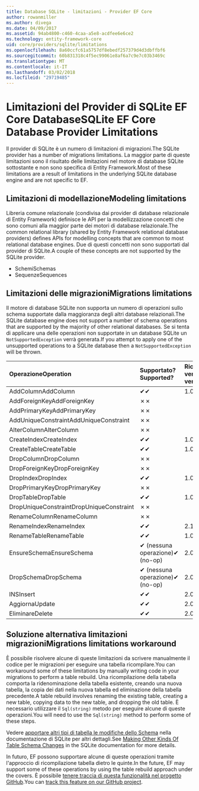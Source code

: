 ```yaml
---
title: Database SQLite - limitazioni - Provider EF Core
author: rowanmiller
ms.author: divega
ms.date: 04/09/2017
ms.assetid: 94ab4800-c460-4caa-a5e8-acdfee6e6ce2
ms.technology: entity-framework-core
uid: core/providers/sqlite/limitations
ms.openlocfilehash: 8a60ccfc61a5757df8ebedf257379d4d3dbffbf6
ms.sourcegitcommit: 60b831318c4f5ec99061e8af6a7c9e7c03b3469c
ms.translationtype: MT
ms.contentlocale: it-IT
ms.lasthandoff: 03/02/2018
ms.locfileid: "29719485"
---
```

# <a name="sqlite-ef-core-database-provider-limitations"></a><span data-ttu-id="fbcc2-102">Limitazioni del Provider di SQLite EF Core Database</span><span class="sxs-lookup"><span data-stu-id="fbcc2-102">SQLite EF Core Database Provider Limitations</span></span>

<span data-ttu-id="fbcc2-103">Il provider di SQLite è un numero di limitazioni di migrazioni.</span><span class="sxs-lookup"><span data-stu-id="fbcc2-103">The SQLite provider has a number of migrations limitations.</span></span> <span data-ttu-id="fbcc2-104">La maggior parte di queste limitazioni sono il risultato delle limitazioni nel motore di database SQLite sottostante e non sono specifica di Entity Framework.</span><span class="sxs-lookup"><span data-stu-id="fbcc2-104">Most of these limitations are a result of limitations in the underlying SQLite database engine and are not specific to EF.</span></span>

## <a name="modeling-limitations"></a><span data-ttu-id="fbcc2-105">Limitazioni di modellazione</span><span class="sxs-lookup"><span data-stu-id="fbcc2-105">Modeling limitations</span></span>

<span data-ttu-id="fbcc2-106">Libreria comune relazionale (condivisa dai provider di database relazionale di Entity Framework) definisce le API per la modellizzazione concetti che sono comuni alla maggior parte dei motori di database relazionale.</span><span class="sxs-lookup"><span data-stu-id="fbcc2-106">The common relational library (shared by Entity Framework relational database providers) defines APIs for modelling concepts that are common to most relational database engines.</span></span> <span data-ttu-id="fbcc2-107">Due di questi concetti non sono supportati dal provider di SQLite.</span><span class="sxs-lookup"><span data-stu-id="fbcc2-107">A couple of these concepts are not supported by the SQLite provider.</span></span>

* <span data-ttu-id="fbcc2-108">Schemi</span><span class="sxs-lookup"><span data-stu-id="fbcc2-108">Schemas</span></span>
* <span data-ttu-id="fbcc2-109">Sequenze</span><span class="sxs-lookup"><span data-stu-id="fbcc2-109">Sequences</span></span>

## <a name="migrations-limitations"></a><span data-ttu-id="fbcc2-110">Limitazioni delle migrazioni</span><span class="sxs-lookup"><span data-stu-id="fbcc2-110">Migrations limitations</span></span>

<span data-ttu-id="fbcc2-111">Il motore di database SQLite non supporta un numero di operazioni sullo schema supportate dalla maggioranza degli altri database relazionali.</span><span class="sxs-lookup"><span data-stu-id="fbcc2-111">The SQLite database engine does not support a number of schema operations that are supported by the majority of other relational databases.</span></span> <span data-ttu-id="fbcc2-112">Se si tenta di applicare una delle operazioni non supportate in un database SQLite un `NotSupportedException` verrà generata.</span><span class="sxs-lookup"><span data-stu-id="fbcc2-112">If you attempt to apply one of the unsupported operations to a SQLite database then a `NotSupportedException` will be thrown.</span></span>

| <span data-ttu-id="fbcc2-113">Operazione</span><span class="sxs-lookup"><span data-stu-id="fbcc2-113">Operation</span></span>            | <span data-ttu-id="fbcc2-114">Supportato?</span><span class="sxs-lookup"><span data-stu-id="fbcc2-114">Supported?</span></span> | <span data-ttu-id="fbcc2-115">Richiede la versione</span><span class="sxs-lookup"><span data-stu-id="fbcc2-115">Requires version</span></span> |
|:---------------------|:-----------|:-----------------|
| <span data-ttu-id="fbcc2-116">AddColumn</span><span class="sxs-lookup"><span data-stu-id="fbcc2-116">AddColumn</span></span>            | <span data-ttu-id="fbcc2-117">✔</span><span class="sxs-lookup"><span data-stu-id="fbcc2-117">✔</span></span>          | <span data-ttu-id="fbcc2-118">1.0</span><span class="sxs-lookup"><span data-stu-id="fbcc2-118">1.0</span></span>              |
| <span data-ttu-id="fbcc2-119">AddForeignKey</span><span class="sxs-lookup"><span data-stu-id="fbcc2-119">AddForeignKey</span></span>        | <span data-ttu-id="fbcc2-120">✗</span><span class="sxs-lookup"><span data-stu-id="fbcc2-120">✗</span></span>          |                  |
| <span data-ttu-id="fbcc2-121">AddPrimaryKey</span><span class="sxs-lookup"><span data-stu-id="fbcc2-121">AddPrimaryKey</span></span>        | <span data-ttu-id="fbcc2-122">✗</span><span class="sxs-lookup"><span data-stu-id="fbcc2-122">✗</span></span>          |                  |
| <span data-ttu-id="fbcc2-123">AddUniqueConstraint</span><span class="sxs-lookup"><span data-stu-id="fbcc2-123">AddUniqueConstraint</span></span>  | <span data-ttu-id="fbcc2-124">✗</span><span class="sxs-lookup"><span data-stu-id="fbcc2-124">✗</span></span>          |                  |
| <span data-ttu-id="fbcc2-125">AlterColumn</span><span class="sxs-lookup"><span data-stu-id="fbcc2-125">AlterColumn</span></span>          | <span data-ttu-id="fbcc2-126">✗</span><span class="sxs-lookup"><span data-stu-id="fbcc2-126">✗</span></span>          |                  |
| <span data-ttu-id="fbcc2-127">CreateIndex</span><span class="sxs-lookup"><span data-stu-id="fbcc2-127">CreateIndex</span></span>          | <span data-ttu-id="fbcc2-128">✔</span><span class="sxs-lookup"><span data-stu-id="fbcc2-128">✔</span></span>          | <span data-ttu-id="fbcc2-129">1.0</span><span class="sxs-lookup"><span data-stu-id="fbcc2-129">1.0</span></span>              |
| <span data-ttu-id="fbcc2-130">CreateTable</span><span class="sxs-lookup"><span data-stu-id="fbcc2-130">CreateTable</span></span>          | <span data-ttu-id="fbcc2-131">✔</span><span class="sxs-lookup"><span data-stu-id="fbcc2-131">✔</span></span>          | <span data-ttu-id="fbcc2-132">1.0</span><span class="sxs-lookup"><span data-stu-id="fbcc2-132">1.0</span></span>              |
| <span data-ttu-id="fbcc2-133">DropColumn</span><span class="sxs-lookup"><span data-stu-id="fbcc2-133">DropColumn</span></span>           | <span data-ttu-id="fbcc2-134">✗</span><span class="sxs-lookup"><span data-stu-id="fbcc2-134">✗</span></span>          |                  |
| <span data-ttu-id="fbcc2-135">DropForeignKey</span><span class="sxs-lookup"><span data-stu-id="fbcc2-135">DropForeignKey</span></span>       | <span data-ttu-id="fbcc2-136">✗</span><span class="sxs-lookup"><span data-stu-id="fbcc2-136">✗</span></span>          |                  |
| <span data-ttu-id="fbcc2-137">DropIndex</span><span class="sxs-lookup"><span data-stu-id="fbcc2-137">DropIndex</span></span>            | <span data-ttu-id="fbcc2-138">✔</span><span class="sxs-lookup"><span data-stu-id="fbcc2-138">✔</span></span>          | <span data-ttu-id="fbcc2-139">1.0</span><span class="sxs-lookup"><span data-stu-id="fbcc2-139">1.0</span></span>              |
| <span data-ttu-id="fbcc2-140">DropPrimaryKey</span><span class="sxs-lookup"><span data-stu-id="fbcc2-140">DropPrimaryKey</span></span>       | <span data-ttu-id="fbcc2-141">✗</span><span class="sxs-lookup"><span data-stu-id="fbcc2-141">✗</span></span>          |                  |
| <span data-ttu-id="fbcc2-142">DropTable</span><span class="sxs-lookup"><span data-stu-id="fbcc2-142">DropTable</span></span>            | <span data-ttu-id="fbcc2-143">✔</span><span class="sxs-lookup"><span data-stu-id="fbcc2-143">✔</span></span>          | <span data-ttu-id="fbcc2-144">1.0</span><span class="sxs-lookup"><span data-stu-id="fbcc2-144">1.0</span></span>              |
| <span data-ttu-id="fbcc2-145">DropUniqueConstraint</span><span class="sxs-lookup"><span data-stu-id="fbcc2-145">DropUniqueConstraint</span></span> | <span data-ttu-id="fbcc2-146">✗</span><span class="sxs-lookup"><span data-stu-id="fbcc2-146">✗</span></span>          |                  |
| <span data-ttu-id="fbcc2-147">RenameColumn</span><span class="sxs-lookup"><span data-stu-id="fbcc2-147">RenameColumn</span></span>         | <span data-ttu-id="fbcc2-148">✗</span><span class="sxs-lookup"><span data-stu-id="fbcc2-148">✗</span></span>          |                  |
| <span data-ttu-id="fbcc2-149">RenameIndex</span><span class="sxs-lookup"><span data-stu-id="fbcc2-149">RenameIndex</span></span>          | <span data-ttu-id="fbcc2-150">✔</span><span class="sxs-lookup"><span data-stu-id="fbcc2-150">✔</span></span>          | <span data-ttu-id="fbcc2-151">2.1</span><span class="sxs-lookup"><span data-stu-id="fbcc2-151">2.1</span></span>              |
| <span data-ttu-id="fbcc2-152">RenameTable</span><span class="sxs-lookup"><span data-stu-id="fbcc2-152">RenameTable</span></span>          | <span data-ttu-id="fbcc2-153">✔</span><span class="sxs-lookup"><span data-stu-id="fbcc2-153">✔</span></span>          | <span data-ttu-id="fbcc2-154">1.0</span><span class="sxs-lookup"><span data-stu-id="fbcc2-154">1.0</span></span>              |
| <span data-ttu-id="fbcc2-155">EnsureSchema</span><span class="sxs-lookup"><span data-stu-id="fbcc2-155">EnsureSchema</span></span>         | <span data-ttu-id="fbcc2-156">✔ (nessuna operazione)</span><span class="sxs-lookup"><span data-stu-id="fbcc2-156">✔ (no-op)</span></span>  | <span data-ttu-id="fbcc2-157">2.0</span><span class="sxs-lookup"><span data-stu-id="fbcc2-157">2.0</span></span>              |
| <span data-ttu-id="fbcc2-158">DropSchema</span><span class="sxs-lookup"><span data-stu-id="fbcc2-158">DropSchema</span></span>           | <span data-ttu-id="fbcc2-159">✔ (nessuna operazione)</span><span class="sxs-lookup"><span data-stu-id="fbcc2-159">✔ (no-op)</span></span>  | <span data-ttu-id="fbcc2-160">2.0</span><span class="sxs-lookup"><span data-stu-id="fbcc2-160">2.0</span></span>              |
| <span data-ttu-id="fbcc2-161">INS</span><span class="sxs-lookup"><span data-stu-id="fbcc2-161">Insert</span></span>               | <span data-ttu-id="fbcc2-162">✔</span><span class="sxs-lookup"><span data-stu-id="fbcc2-162">✔</span></span>          | <span data-ttu-id="fbcc2-163">2.0</span><span class="sxs-lookup"><span data-stu-id="fbcc2-163">2.0</span></span>              |
| <span data-ttu-id="fbcc2-164">Aggiorna</span><span class="sxs-lookup"><span data-stu-id="fbcc2-164">Update</span></span>               | <span data-ttu-id="fbcc2-165">✔</span><span class="sxs-lookup"><span data-stu-id="fbcc2-165">✔</span></span>          | <span data-ttu-id="fbcc2-166">2.0</span><span class="sxs-lookup"><span data-stu-id="fbcc2-166">2.0</span></span>              |
| <span data-ttu-id="fbcc2-167">Eliminare</span><span class="sxs-lookup"><span data-stu-id="fbcc2-167">Delete</span></span>               | <span data-ttu-id="fbcc2-168">✔</span><span class="sxs-lookup"><span data-stu-id="fbcc2-168">✔</span></span>          | <span data-ttu-id="fbcc2-169">2.0</span><span class="sxs-lookup"><span data-stu-id="fbcc2-169">2.0</span></span>              |

## <a name="migrations-limitations-workaround"></a><span data-ttu-id="fbcc2-170">Soluzione alternativa limitazioni migrazioni</span><span class="sxs-lookup"><span data-stu-id="fbcc2-170">Migrations limitations workaround</span></span>

<span data-ttu-id="fbcc2-171">È possibile risolvere alcune di queste limitazioni da scrivere manualmente il codice per le migrazioni per eseguire una tabella ricompilare.</span><span class="sxs-lookup"><span data-stu-id="fbcc2-171">You can workaround some of these limitations by manually writing code in your migrations to perform a table rebuild.</span></span> <span data-ttu-id="fbcc2-172">Una ricompilazione della tabella comporta la ridenominazione della tabella esistente, creando una nuova tabella, la copia dei dati nella nuova tabella ed eliminazione della tabella precedente.</span><span class="sxs-lookup"><span data-stu-id="fbcc2-172">A table rebuild involves renaming the existing table, creating a new table, copying data to the new table, and dropping the old table.</span></span> <span data-ttu-id="fbcc2-173">È necessario utilizzare il `Sql(string)` metodo per eseguire alcune di queste operazioni.</span><span class="sxs-lookup"><span data-stu-id="fbcc2-173">You will need to use the `Sql(string)` method to perform some of these steps.</span></span>

<span data-ttu-id="fbcc2-174">Vedere [apportare altri tipi di tabella le modifiche dello Schema](http://sqlite.org/lang_altertable.html#otheralter) nella documentazione di SQLite per altri dettagli.</span><span class="sxs-lookup"><span data-stu-id="fbcc2-174">See [Making Other Kinds Of Table Schema Changes](http://sqlite.org/lang_altertable.html#otheralter) in the SQLite documentation for more details.</span></span>

<span data-ttu-id="fbcc2-175">In futuro, EF possono supportare alcune di queste operazioni tramite l'approccio di ricompilazione tabella dietro le quinte.</span><span class="sxs-lookup"><span data-stu-id="fbcc2-175">In the future, EF may support some of these operations by using the table rebuild approach under the covers.</span></span> <span data-ttu-id="fbcc2-176">È possibile [tenere traccia di questa funzionalità nel progetto GitHub](https://github.com/aspnet/EntityFrameworkCore/issues/329).</span><span class="sxs-lookup"><span data-stu-id="fbcc2-176">You can [track this feature on our GitHub project](https://github.com/aspnet/EntityFrameworkCore/issues/329).</span></span>
